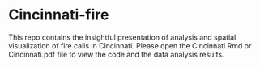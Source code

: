 # Cincinnati-fire
This repo contains the insightful presentation of analysis and spatial visualization of fire calls in Cincinnati. Please open the Cincinnati.Rmd or Cincinnati.pdf file to view the code and the data analysis results.
